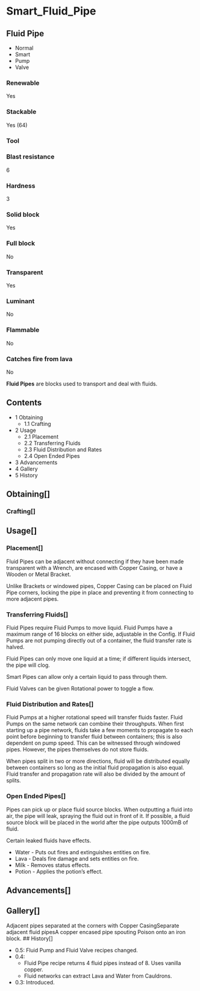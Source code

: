# Smart_Fluid_Pipe

## Fluid Pipe

- Normal
- Smart
- Pump
- Valve

### Renewable

Yes

### Stackable

Yes (64)

### Tool

### Blast resistance

6

### Hardness

3

### Solid block

Yes

### Full block

No

### Transparent

Yes

### Luminant

No

### Flammable

No

### Catches fire from lava

No

**Fluid Pipes** are blocks used to transport and deal with fluids.

## Contents

- 1 Obtaining
    - 1.1 Crafting
- 2 Usage
    - 2.1 Placement
    - 2.2 Transferring Fluids
    - 2.3 Fluid Distribution and Rates
    - 2.4 Open Ended Pipes
- 3 Advancements
- 4 Gallery
- 5 History

## Obtaining[]

### Crafting[]

## Usage[]

### Placement[]

Fluid Pipes can be adjacent without connecting if they have been made transparent with a Wrench, are encased with Copper Casing, or have a Wooden or Metal Bracket.

Unlike Brackets or windowed pipes, Copper Casing can be placed on Fluid Pipe corners, locking the pipe in place and preventing it from connecting to more adjacent pipes.

### Transferring Fluids[]

Fluid Pipes require Fluid Pumps to move liquid. Fluid Pumps have a maximum range of 16 blocks on either side, adjustable in the Config. If Fluid Pumps are not pumping directly out of a container, the fluid transfer rate is halved.

Fluid Pipes can only move one liquid at a time; if different liquids intersect, the pipe will clog.

Smart Pipes can allow only a certain liquid to pass through them.

Fluid Valves can be given Rotational power to toggle a flow.

### Fluid Distribution and Rates[]

Fluid Pumps at a higher rotational speed will transfer fluids faster. Fluid Pumps on the same network can combine their throughputs. When first starting up a pipe network, fluids take a few moments to propagate to each point before beginning to transfer fluid between containers; this is also dependent on pump speed. This can be witnessed through windowed pipes. However, the pipes themselves do not store fluids.

When pipes split in two or more directions, fluid will be distributed equally between containers so long as the initial fluid propagation is also equal. Fluid transfer and propagation rate will also be divided by the amount of splits.

### Open Ended Pipes[]

Pipes can pick up or place fluid source blocks. When outputting a fluid into air, the pipe will leak, spraying the fluid out in front of it. If possible, a fluid source block will be placed in the world after the pipe outputs 1000mB of fluid.

Certain leaked fluids have effects.

- Water - Puts out fires and extinguishes entities on fire.
- Lava - Deals fire damage and sets entities on fire.
- Milk - Removes status effects.
- Potion - Applies the potion’s effect.

## Advancements[]

## Gallery[]

Adjacent pipes separated at the corners with Copper CasingSeparate adjacent fluid pipesA copper encased pipe spouting Poison onto an iron block. ## History[]

- 0.5: Fluid Pump and Fluid Valve recipes changed.
- 0.4:
    - Fluid Pipe recipe returns 4 fluid pipes instead of 8. Uses vanilla copper.
    - Fluid networks can extract Lava and Water from Cauldrons.
- 0.3: Introduced.